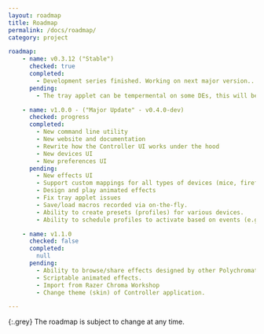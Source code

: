 ```yaml
---
layout: roadmap
title: Roadmap
permalink: /docs/roadmap/
category: project

roadmap:
    - name: v0.3.12 ("Stable")
      checked: true
      completed:
        - Development series finished. Working on next major version...
      pending:
        - The tray applet can be tempermental on some DEs, this will be addressed in next version.

    - name: v1.0.0 - ("Major Update" - v0.4.0-dev)
      checked: progress
      completed:
        - New command line utility
        - New website and documentation
        - Rewrite how the Controller UI works under the hood
        - New devices UI
        - New preferences UI
      pending:
        - New effects UI
        - Support custom mappings for all types of devices (mice, firefly, etc)
        - Design and play animated effects
        - Fix tray applet issues
        - Save/load macros recorded via on-the-fly.
        - Ability to create presets (profiles) for various devices.
        - Ability to schedule profiles to activate based on events (e.g. at login)

    - name: v1.1.0
      checked: false
      completed:
        null
      pending:
        - Ability to browse/share effects designed by other Polychromatic users.
        - Scriptable animated effects.
        - Import from Razer Chroma Workshop
        - Change theme (skin) of Controller application.

---
```


{:.grey}
The roadmap is subject to change at any time.
